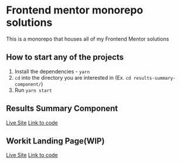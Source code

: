 # Frontend mentor monorepo solutions

This is a monorepo that houses all of my Frontend Mentor solutions

## How to start any of the projects

1. Install the dependencies - `yarn`
2. `cd` into the directory you are interested in (Ex. `cd results-summary-component/`)
3. Run `yarn start`

## Results Summary Component

[Live Site](https://jw-results-summary-component-solution.netlify.app/)
[Link to code](https://github.com/jdwilkin4/frontend-mentor-monorepo-challenges/tree/main/results-summary-component)

## Workit Landing Page(WIP)

[Live Site](https://jw-workit-landing-page-solution.netlify.app/)
[Link to code](https://github.com/jdwilkin4/frontend-mentor-monorepo-challenges/tree/main/workit-landing-page)
